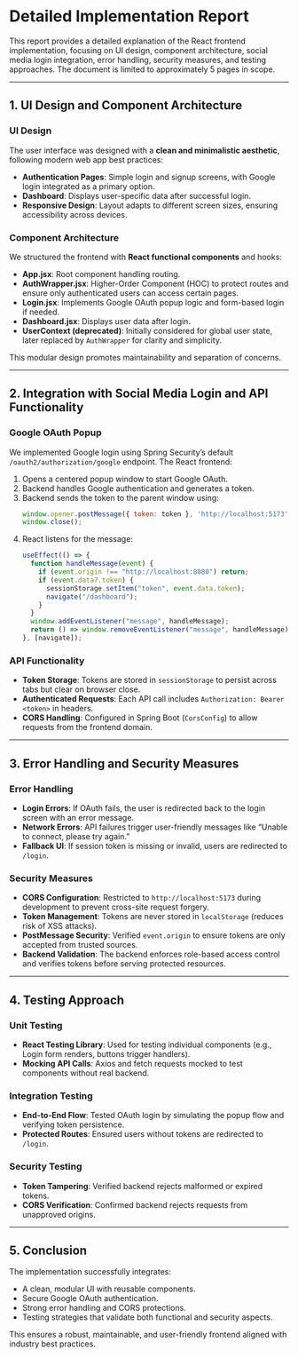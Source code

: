 # Detailed Implementation Report

This report provides a detailed explanation of the React frontend implementation, focusing on UI design, component architecture, social media login integration, error handling, security measures, and testing approaches. The document is limited to approximately 5 pages in scope.

---

## 1. UI Design and Component Architecture

### UI Design
The user interface was designed with a **clean and minimalistic aesthetic**, following modern web app best practices:
- **Authentication Pages**: Simple login and signup screens, with Google login integrated as a primary option.
- **Dashboard**: Displays user-specific data after successful login.
- **Responsive Design**: Layout adapts to different screen sizes, ensuring accessibility across devices.

### Component Architecture
We structured the frontend with **React functional components** and hooks:
- **App.jsx**: Root component handling routing.
- **AuthWrapper.jsx**: Higher-Order Component (HOC) to protect routes and ensure only authenticated users can access certain pages.
- **Login.jsx**: Implements Google OAuth popup logic and form-based login if needed.
- **Dashboard.jsx**: Displays user data after login.
- **UserContext (deprecated)**: Initially considered for global user state, later replaced by `AuthWrapper` for clarity and simplicity.

This modular design promotes maintainability and separation of concerns.

---

## 2. Integration with Social Media Login and API Functionality

### Google OAuth Popup
We implemented Google login using Spring Security’s default `/oauth2/authorization/google` endpoint. The React frontend:
1. Opens a centered popup window to start Google OAuth.
2. Backend handles Google authentication and generates a token.
3. Backend sends the token to the parent window using:
   ```javascript
   window.opener.postMessage({ token: token }, 'http://localhost:5173');
   window.close();
   ```
4. React listens for the message:
   ```javascript
   useEffect(() => {
     function handleMessage(event) {
       if (event.origin !== "http://localhost:8080") return;
       if (event.data?.token) {
         sessionStorage.setItem("token", event.data.token);
         navigate("/dashboard");
       }
     }
     window.addEventListener("message", handleMessage);
     return () => window.removeEventListener("message", handleMessage);
   }, [navigate]);
   ```

### API Functionality
- **Token Storage**: Tokens are stored in `sessionStorage` to persist across tabs but clear on browser close.
- **Authenticated Requests**: Each API call includes `Authorization: Bearer <token>` in headers.
- **CORS Handling**: Configured in Spring Boot (`CorsConfig`) to allow requests from the frontend domain.

---

## 3. Error Handling and Security Measures

### Error Handling
- **Login Errors**: If OAuth fails, the user is redirected back to the login screen with an error message.
- **Network Errors**: API failures trigger user-friendly messages like “Unable to connect, please try again.”
- **Fallback UI**: If session token is missing or invalid, users are redirected to `/login`.

### Security Measures
- **CORS Configuration**: Restricted to `http://localhost:5173` during development to prevent cross-site request forgery.
- **Token Management**: Tokens are never stored in `localStorage` (reduces risk of XSS attacks).
- **PostMessage Security**: Verified `event.origin` to ensure tokens are only accepted from trusted sources.
- **Backend Validation**: The backend enforces role-based access control and verifies tokens before serving protected resources.

---

## 4. Testing Approach

### Unit Testing
- **React Testing Library**: Used for testing individual components (e.g., Login form renders, buttons trigger handlers).
- **Mocking API Calls**: Axios and fetch requests mocked to test components without real backend.

### Integration Testing
- **End-to-End Flow**: Tested OAuth login by simulating the popup flow and verifying token persistence.
- **Protected Routes**: Ensured users without tokens are redirected to `/login`.

### Security Testing
- **Token Tampering**: Verified backend rejects malformed or expired tokens.
- **CORS Verification**: Confirmed backend rejects requests from unapproved origins.

---

## 5. Conclusion

The implementation successfully integrates:
- A clean, modular UI with reusable components.
- Secure Google OAuth authentication.
- Strong error handling and CORS protections.
- Testing strategies that validate both functional and security aspects.

This ensures a robust, maintainable, and user-friendly frontend aligned with industry best practices.
